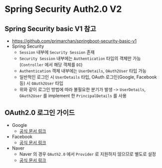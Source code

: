 # Spring Security Auth2.0 V2

## Spring Security basic V1 참고
- https://github.com/primarchan/springboot-security-basic-v1
- Spring Security
  - `Session` 내부에 `Security Session` 존재
  - `Security Session` 내부에는 `Authentication` 타입의 객체만 가능 (`Controller` 에서 해당 객체를 `DI`)
  - `Authentication` 객체 내부에는 `UserDetails`, `OAuth2User` 타입 가능
  - 일반적인 로그인 시 `UserDetails` 타입, OAuth 로그인(Google, Facebook 등) 시 `OAuth2User` 타입
  - 위와 같이 로그인 방법에 따라 불필요한 분기가 발생 -> `UserDetails`, `OAuth2User` 를 implement 한 `PrincipalDetails` 를 사용

## OAuth2.0 로그인 가이드
- Google
  - [공식 문서 링크]()
- Facebook
  - [공식 문서 링크](https://developers.facebook.com/docs/facebook-login/web)
- Naver
  - Naver 의 경우 `OAuth2.0` 에서 `Provider` 로 지원하지 않으므로 별도로 설정
  - [공식 문서 링크](https://developers.naver.com/docs/login/devguide/devguide.md)